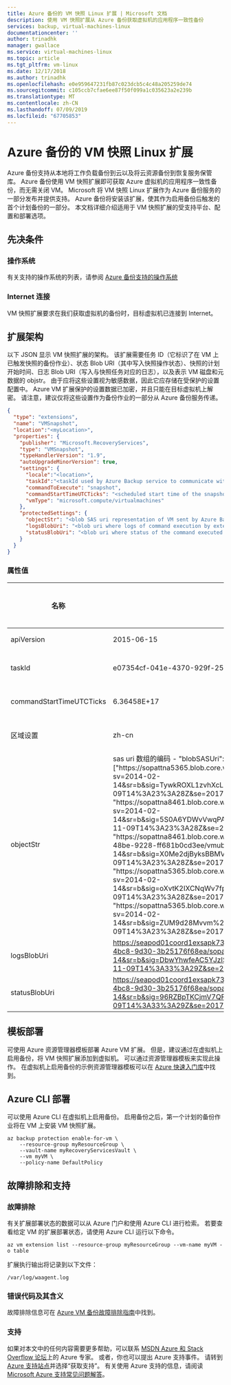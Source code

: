 ```yaml
---
title: Azure 备份的 VM 快照 Linux 扩展 | Microsoft 文档
description: 使用 VM 快照扩展从 Azure 备份获取虚拟机的应用程序一致性备份
services: backup, virtual-machines-linux
documentationcenter: ''
author: trinadhk
manager: gwallace
ms.service: virtual-machines-linux
ms.topic: article
ms.tgt_pltfrm: vm-linux
ms.date: 12/17/2018
ms.author: trinadhk
ms.openlocfilehash: e0e959647231fb87c023dcb5c4c48a205259de74
ms.sourcegitcommit: c105ccb7cfae6ee87f50f099a1c035623a2e239b
ms.translationtype: MT
ms.contentlocale: zh-CN
ms.lasthandoff: 07/09/2019
ms.locfileid: "67705853"
---
```

# <a name="vm-snapshot-linux-extension-for-azure-backup"></a>Azure 备份的 VM 快照 Linux 扩展



Azure 备份支持从本地将工作负载备份到云以及将云资源备份到恢复服务保管库。 Azure 备份使用 VM 快照扩展即可获取 Azure 虚拟机的应用程序一致性备份，而无需关闭 VM。 Microsoft 将 VM 快照 Linux 扩展作为 Azure 备份服务的一部分发布并提供支持。 Azure 备份将安装该扩展，使其作为启用备份后触发的首个计划备份的一部分。 本文档详细介绍适用于 VM 快照扩展的受支持平台、配置和部署选项。

## <a name="prerequisites"></a>先决条件

### <a name="operating-system"></a>操作系统
有关支持的操作系统的列表，请参阅 [Azure 备份支持的操作系统](../../backup/backup-azure-arm-vms-prepare.md#before-you-start)

### <a name="internet-connectivity"></a>Internet 连接

VM 快照扩展要求在我们获取虚拟机的备份时，目标虚拟机已连接到 Internet。

## <a name="extension-schema"></a>扩展架构

以下 JSON 显示 VM 快照扩展的架构。 该扩展需要任务 ID（它标识了在 VM 上已触发快照的备份作业）、状态 Blob URI（其中写入快照操作状态）、快照的计划开始时间、日志 Blob URI（写入与快照任务对应的日志），以及表示 VM 磁盘和元数据的 objstr。  由于应将这些设置视为敏感数据，因此它应存储在受保护的设置配置中。 Azure VM 扩展保护的设置数据已加密，并且只能在目标虚拟机上解密。 请注意，建议仅将这些设置作为备份作业的一部分从 Azure 备份服务传递。

```json
{
  "type": "extensions",
  "name": "VMSnapshot",
  "location":"<myLocation>",
  "properties": {
    "publisher": "Microsoft.RecoveryServices",
    "type": "VMSnapshot",
    "typeHandlerVersion": "1.9",
    "autoUpgradeMinorVersion": true,
    "settings": {
      "locale":"<location>",
      "taskId":"<taskId used by Azure Backup service to communicate with extension>",
      "commandToExecute": "snapshot",
      "commandStartTimeUTCTicks": "<scheduled start time of the snapshot task>",
      "vmType": "microsoft.compute/virtualmachines"
    },
    "protectedSettings": {
      "objectStr": "<blob SAS uri representation of VM sent by Azure Backup service to extension>",
      "logsBlobUri": "<blob uri where logs of command execution by extension are written to>",
      "statusBlobUri": "<blob uri where status of the command executed by extension is written>"
    }
  }
}
```

### <a name="property-values"></a>属性值

| 名称 | 值/示例 | 数据类型 |
| ---- | ---- | ---- |
| apiVersion | 2015-06-15 | 日期 |
| taskId | e07354cf-041e-4370-929f-25a319ce8933_1 | 字符串 |
| commandStartTimeUTCTicks | 6.36458E+17 | 字符串 |
| 区域设置 | zh-cn | 字符串 |
| objectStr | sas uri 数组的编码 - "blobSASUri": ["https:\/\/sopattna5365.blob.core.windows.net\/vhds\/vmubuntu1404ltsc201652903941.vhd?sv=2014-02-14&sr=b&sig=TywkROXL1zvhXcLujtCut8g3jTpgbE6JpSWRLZxAdtA%3D&st=2017-11-09T14%3A23%3A28Z&se=2017-11-09T17%3A38%3A28Z&sp=rw", "https:\/\/sopattna8461.blob.core.windows.net\/vhds\/vmubuntu1404ltsc-20160629-122418.vhd?sv=2014-02-14&sr=b&sig=5S0A6YDWvVwqPAkzWXVy%2BS%2FqMwzFMbamT5upwx05v8Q%3D&st=2017-11-09T14%3A23%3A28Z&se=2017-11-09T17%3A38%3A28Z&sp=rw", "https:\/\/sopattna8461.blob.core.windows.net\/bootdiagnostics-vmubuntu1-deb58392-ed5e-48be-9228-ff681b0cd3ee\/vmubuntu1404ltsc-20160629-122541.vhd?sv=2014-02-14&sr=b&sig=X0Me2djByksBBMVXMGIUrcycvhQSfjYvqKLeRA7nBD4%3D&st=2017-11-09T14%3A23%3A28Z&se=2017-11-09T17%3A38%3A28Z&sp=rw", "https:\/\/sopattna5365.blob.core.windows.net\/vhds\/vmubuntu1404ltsc-20160701-163922.vhd?sv=2014-02-14&sr=b&sig=oXvtK2IXCNqWv7fpjc7TAzFDpc1GoXtT7r%2BC%2BNIAork%3D&st=2017-11-09T14%3A23%3A28Z&se=2017-11-09T17%3A38%3A28Z&sp=rw", "https:\/\/sopattna5365.blob.core.windows.net\/vhds\/vmubuntu1404ltsc-20170705-124311.vhd?sv=2014-02-14&sr=b&sig=ZUM9d28Mvvm%2FfrhJ71TFZh0Ni90m38bBs3zMl%2FQ9rs0%3D&st=2017-11-09T14%3A23%3A28Z&se=2017-11-09T17%3A38%3A28Z&sp=rw"] | 字符串 |
| logsBlobUri | https://seapod01coord1exsapk732.blob.core.windows.net/bcdrextensionlogs-d45d8a1c-281e-4bc8-9d30-3b25176f68ea/sopattna-vmubuntu1404ltsc.v2.Logs.txt?sv=2014-02-14&sr=b&sig=DbwYhwfeAC5YJzISgxoKk%2FEWQq2AO1vS1E0rDW%2FlsBw%3D&st=2017-11-09T14%3A33%3A29Z&se=2017-11-09T17%3A38%3A29Z&sp=rw | 字符串 |
| statusBlobUri | https://seapod01coord1exsapk732.blob.core.windows.net/bcdrextensionlogs-d45d8a1c-281e-4bc8-9d30-3b25176f68ea/sopattna-vmubuntu1404ltsc.v2.Status.txt?sv=2014-02-14&sr=b&sig=96RZBpTKCjmV7QFeXm5IduB%2FILktwGbLwbWg6Ih96Ao%3D&st=2017-11-09T14%3A33%3A29Z&se=2017-11-09T17%3A38%3A29Z&sp=rw | 字符串 |



## <a name="template-deployment"></a>模板部署

可使用 Azure 资源管理器模板部署 Azure VM 扩展。 但是，建议通过在虚拟机上启用备份，将 VM 快照扩展添加到虚拟机。 可以通过资源管理器模板来实现此操作。  在虚拟机上启用备份的示例资源管理器模板可以在 [Azure 快速入门库](https://azure.microsoft.com/resources/templates/101-recovery-services-backup-vms/)中找到。


## <a name="azure-cli-deployment"></a>Azure CLI 部署

可以使用 Azure CLI 在虚拟机上启用备份。 启用备份之后，第一个计划的备份作业将在 VM 上安装 VM 快照扩展。

```azurecli
az backup protection enable-for-vm \
    --resource-group myResourceGroup \
    --vault-name myRecoveryServicesVault \
    --vm myVM \
    --policy-name DefaultPolicy
```

## <a name="troubleshoot-and-support"></a>故障排除和支持

### <a name="troubleshoot"></a>故障排除

有关扩展部署状态的数据可以从 Azure 门户和使用 Azure CLI 进行检索。 若要查看给定 VM 的扩展部署状态，请使用 Azure CLI 运行以下命令。

```azurecli
az vm extension list --resource-group myResourceGroup --vm-name myVM -o table
```

扩展执行输出将记录到以下文件：

```
/var/log/waagent.log
```

### <a name="error-codes-and-their-meanings"></a>错误代码及其含义

故障排除信息可在 [Azure VM 备份故障排除指南](../../backup/backup-azure-vms-troubleshoot.md)中找到。

### <a name="support"></a>支持

如果对本文中的任何内容需要更多帮助，可以联系 [MSDN Azure 和 Stack Overflow 论坛](https://azure.microsoft.com/support/forums/)上的 Azure 专家。 或者，你也可以提出 Azure 支持事件。 请转到 [Azure 支持站点](https://azure.microsoft.com/support/options/)并选择“获取支持”。 有关使用 Azure 支持的信息，请阅读 [Microsoft Azure 支持常见问题解答](https://azure.microsoft.com/support/faq/)。

